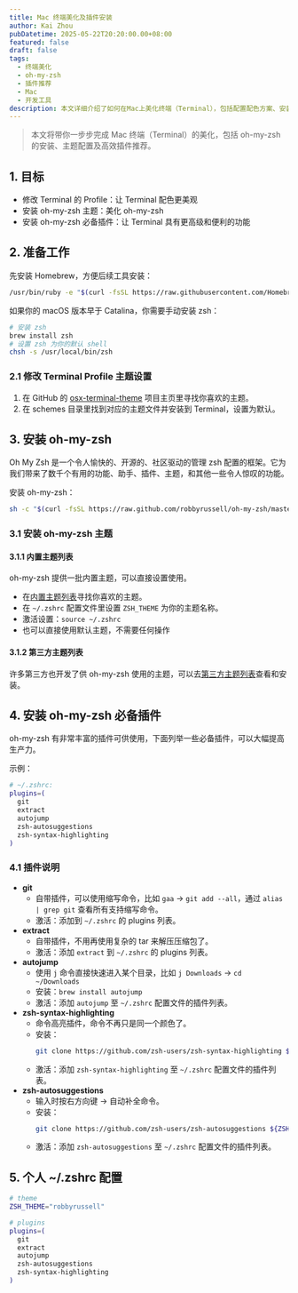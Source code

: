 ```yaml
---
title: Mac 终端美化及插件安装
author: Kai Zhou
pubDatetime: 2025-05-22T20:20:00.00+08:00
featured: false
draft: false
tags:
  - 终端美化
  - oh-my-zsh
  - 插件推荐
  - Mac
  - 开发工具
description: 本文详细介绍了如何在Mac上美化终端（Terminal），包括配置配色方案、安装和配置oh-my-zsh、主题与高效插件推荐。
---
```


> 本文将带你一步步完成 Mac 终端（Terminal）的美化，包括 oh-my-zsh 的安装、主题配置及高效插件推荐。

## 1. 目标
- 修改 Terminal 的 Profile：让 Terminal 配色更美观
- 安装 oh-my-zsh 主题：美化 oh-my-zsh
- 安装 oh-my-zsh 必备插件：让 Terminal 具有更高级和便利的功能

## 2. 准备工作
先安装 Homebrew，方便后续工具安装：

```sh
/usr/bin/ruby -e "$(curl -fsSL https://raw.githubusercontent.com/Homebrew/install/master/install)"
```

如果你的 macOS 版本早于 Catalina，你需要手动安装 zsh：

```sh
# 安装 zsh
brew install zsh
# 设置 zsh 为你的默认 shell
chsh -s /usr/local/bin/zsh
```

### 2.1 修改 Terminal Profile 主题设置
1. 在 GitHub 的 [osx-terminal-theme](https://github.com/lysyi3m/osx-terminal-themes) 项目主页里寻找你喜欢的主题。
2. 在 schemes 目录里找到对应的主题文件并安装到 Terminal，设置为默认。

## 3. 安装 oh-my-zsh
Oh My Zsh 是一个令人愉快的、开源的、社区驱动的管理 zsh 配置的框架。它为我们带来了数千个有用的功能、助手、插件、主题，和其他一些令人惊叹的功能。

安装 oh-my-zsh：

```sh
sh -c "$(curl -fsSL https://raw.github.com/robbyrussell/oh-my-zsh/master/tools/install.sh)"
```

### 3.1 安装 oh-my-zsh 主题
#### 3.1.1 内置主题列表
oh-my-zsh 提供一批内置主题，可以直接设置使用。
- 在[内置主题列表](https://github.com/robbyrussell/oh-my-zsh/wiki/Themes)寻找你喜欢的主题。
- 在 `~/.zshrc` 配置文件里设置 `ZSH_THEME` 为你的主题名称。
- 激活设置：`source ~/.zshrc`
- 也可以直接使用默认主题，不需要任何操作

#### 3.1.2 第三方主题列表
许多第三方也开发了供 oh-my-zsh 使用的主题，可以去[第三方主题列表](https://github.com/robbyrussell/oh-my-zsh/wiki/External-themes)查看和安装。

## 4. 安装 oh-my-zsh 必备插件
oh-my-zsh 有非常丰富的插件可供使用，下面列举一些必备插件，可以大幅提高生产力。

示例：

```sh
# ~/.zshrc:
plugins=(
  git
  extract
  autojump
  zsh-autosuggestions
  zsh-syntax-highlighting
)
```

### 4.1 插件说明
- **git**
  - 自带插件，可以使用缩写命令，比如 `gaa` -> `git add --all`，通过 `alias | grep git` 查看所有支持缩写命令。
  - 激活：添加到 `~/.zshrc` 的 plugins 列表。
- **extract**
  - 自带插件，不用再使用复杂的 tar 来解压压缩包了。
  - 激活：添加 `extract` 到 `~/.zshrc` 的 plugins 列表。
- **autojump**
  - 使用 `j` 命令直接快速进入某个目录，比如 `j Downloads` -> `cd ~/Downloads`
  - 安装：`brew install autojump`
  - 激活：添加 `autojump` 至 `~/.zshrc` 配置文件的插件列表。
- **zsh-syntax-highlighting**
  - 命令高亮插件，命令不再只是同一个颜色了。
  - 安装：
    ```sh
    git clone https://github.com/zsh-users/zsh-syntax-highlighting ${ZSH_CUSTOM:-~/.oh-my-zsh/custom}/plugins/zsh-syntax-highlighting
    ```
  - 激活：添加 `zsh-syntax-highlighting` 至 `~/.zshrc` 配置文件的插件列表。
- **zsh-autosuggestions**
  - 输入时按右方向键 → 自动补全命令。
  - 安装：
    ```sh
    git clone https://github.com/zsh-users/zsh-autosuggestions ${ZSH_CUSTOM:-~/.oh-my-zsh/custom}/plugins/zsh-autosuggestions
    ```
  - 激活：添加 `zsh-autosuggestions` 至 `~/.zshrc` 配置文件的插件列表。

## 5. 个人 ~/.zshrc 配置

```sh
# theme
ZSH_THEME="robbyrussell"

# plugins
plugins=(
  git
  extract
  autojump
  zsh-autosuggestions
  zsh-syntax-highlighting
)
```

